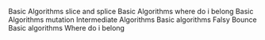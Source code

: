 Basic Algorithms slice and splice
Basic Algorithms where do i belong
Basic Algorithms mutation
Intermediate Algorithms
Basic algorithms Falsy Bounce
Basic algorithms Where do i belong
